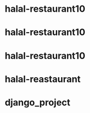 # halal-restaurant10
# halal-restaurant10
# halal-restaurant10
# halal-reastaurant
# django_project
